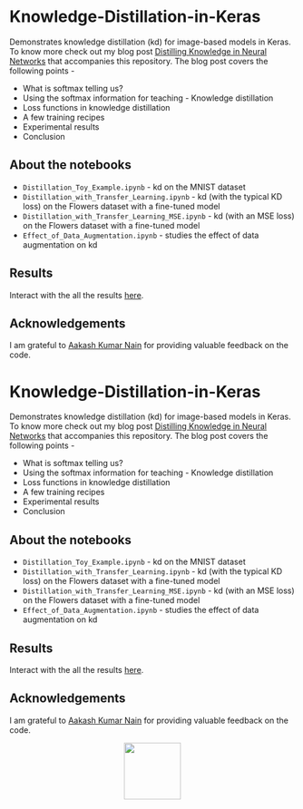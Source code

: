 # Knowledge-Distillation-in-Keras
Demonstrates knowledge distillation (kd) for image-based models in Keras. To know more check out my blog post [Distilling Knowledge in Neural Networks](https://app.wandb.ai/authors/knowledge-distillation/reports/Distilling-Knowledge-in-Deep-Neural-Networks--VmlldzoyMjkxODk) that accompanies this repository. The blog post covers the following points - 

- What is softmax telling us?
- Using the softmax information for teaching - Knowledge distillation
- Loss functions in knowledge distillation
- A few training recipes
- Experimental results
- Conclusion

## About the notebooks
- `Distillation_Toy_Example.ipynb` - kd on the MNIST dataset
- `Distillation_with_Transfer_Learning.ipynb` - kd (with the typical KD loss) on the Flowers dataset with a fine-tuned model
- `Distillation_with_Transfer_Learning_MSE.ipynb` - kd (with an MSE loss) on the Flowers dataset with a fine-tuned model
- `Effect_of_Data_Augmentation.ipynb` - studies the effect of data augmentation on kd

## Results
Interact with the all the results [here](https://app.wandb.ai/authors/knowledge-distillation).

## Acknowledgements
I am grateful to [Aakash Kumar Nain](https://twitter.com/A_K_Nain) for providing valuable feedback on the code. 

# Knowledge-Distillation-in-Keras
Demonstrates knowledge distillation (kd) for image-based models in Keras. To know more check out my blog post [Distilling Knowledge in Neural Networks](https://app.wandb.ai/authors/knowledge-distillation/reports/Distilling-Knowledge-in-Deep-Neural-Networks--VmlldzoyMjkxODk) that accompanies this repository. The blog post covers the following points - 

- What is softmax telling us?
- Using the softmax information for teaching - Knowledge distillation
- Loss functions in knowledge distillation
- A few training recipes
- Experimental results
- Conclusion

## About the notebooks
- `Distillation_Toy_Example.ipynb` - kd on the MNIST dataset
- `Distillation_with_Transfer_Learning.ipynb` - kd (with the typical KD loss) on the Flowers dataset with a fine-tuned model
- `Distillation_with_Transfer_Learning_MSE.ipynb` - kd (with an MSE loss) on the Flowers dataset with a fine-tuned model
- `Effect_of_Data_Augmentation.ipynb` - studies the effect of data augmentation on kd

## Results
Interact with the all the results [here](https://app.wandb.ai/authors/knowledge-distillation).

## Acknowledgements
I am grateful to [Aakash Kumar Nain](https://twitter.com/A_K_Nain) for providing valuable feedback on the code. 

<div align="center"><img src="https://i.ibb.co/ZXtwJjV/Webp-net-resizeimage.png" width="100" height="100"></img></div>
